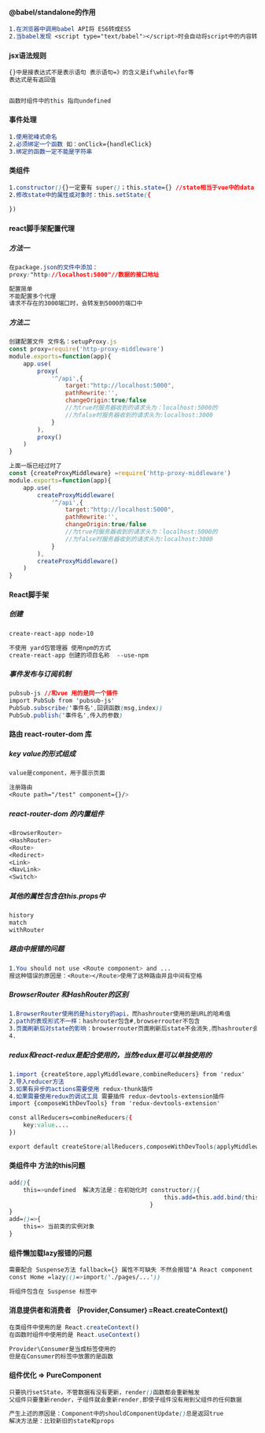 #### @babel/standalone的作用

~~~css
1.在浏览器中调用babel API将 ES6转成ES5
2.当babel发现 <script type="text/babel"></script>时会自动将script中的内容转成javascript
~~~

#### jsx语法规则

~~~css
{}中是接表达式不是表示语句 表示语句=》的含义是if\while\for等
表达式是有返回值


函数时组件中的this 指向undefined
~~~



#### 事件处理

~~~css
1.使用驼峰式命名
2.必须绑定一个函数 如：onClick={handleClick}
3.绑定的函数一定不能是字符串
~~~

#### 类组件

~~~css
1.constructor(){}一定要有 super()；this.state={} //state相当于vue中的data
2.修改state中的属性或对象时：this.setState({
    
})
~~~

#### react脚手架配置代理

##### 方法一

~~~css
在package.json的文件中添加：
proxy:"http://localhost:5000"//数据的接口地址

配置简单
不能配置多个代理
请求不存在的3000端口时，会转发到5000的端口中
~~~

##### 方法二

~~~js
创建配置文件 文件名：setupProxy.js 
const proxy=require('http-proxy-middleware')
module.exports=function(app){
    app.use(
    	proxy(
        	'^/api',{
                target:"http://localhost:5000",
                pathRewrite:'',
                changeOrigin:true/false
                //为true时服务器收到的请求头为：localhost:5000的
                //为false时服务器收到的请求头为:localhost:3000
            }
        ),
        proxy()
    )
}

上面一版已经过时了
const {createProxyMiddleware} =require('http-proxy-middleware')
module.exports=function(app){
    app.use(
    	createProxyMiddleware(
        	'^/api',{
                target:"http://localhost:5000",
                pathRewrite:'',
                changeOrigin:true/false
                //为true时服务器收到的请求头为：localhost:5000的
                //为false时服务器收到的请求头为:localhost:3000
            }
        ),
        createProxyMiddleware()
    )
}
~~~

#### React脚手架

##### 创建

~~~css
create-react-app node>10

不使用 yard包管理器 使用npm的方式
create-react-app 创建的项目名称  --use-npm

~~~

##### 事件发布与订阅机制

~~~css
pubsub-js //和vue 用的是同一个插件
import PubSub from 'pubsub-js'
PubSub.subscribe('事件名',回调函数(msg,index)) 
PubSub.publish('事件名',传入的参数)
~~~

#### 路由 react-router-dom 库

##### key value的形式组成

~~~css
value是component，用于展示页面

注册路由
<Route path="/test" component={}/>
~~~

##### react-router-dom 的内置组件

~~~css
<BrowserRouter>
<HashRouter>
<Route>
<Redirect>
<Link>
<NavLink>
<Switch>
~~~

##### 其他的属性包含在this.props中

~~~css
history
match
withRouter
~~~

##### 路由中报错的问题

~~~css
1.You should not use <Route component> and ...
报这种错误的原因是：<Route></Route>使用了这种路由并且中间有空格
~~~

##### BrowserRouter 和HashRouter的区别

~~~css
1.BrowserRouter使用的是history的api，而hashrouter使用的是URL的哈希值
2.path的表现形式不一样：hashrouter包含#,browserrouter不包含
3.页面刷新后对state的影响：browserrouter页面刷新后state不会消失,而hashrouter会将state的记录消除
4.
~~~

##### redux和react-redux是配合使用的，当然redux是可以单独使用的

~~~css
1.import {createStore,applyMiddleware,combineReducers} from 'redux'
2.导入reducer方法
3.如果有异步的actions需要使用 redux-thunk插件
4.如果需要使用redux的调试工具 需要插件 redux-devtools-extension插件
import {composeWithDevTools} from 'redux-devtools-extension'

const allReducers=combineReducers({
    key:value....
})

export default createStore(allReducers,composeWithDevTools(applyMiddleware(thunk)))

~~~

#### 类组件中 方法的this问题

~~~css
add(){
    this=>undefined  解决方法是：在初始化时 constructor(){
        									this.add=this.add.bind(this)
    									}
}
add=()=>{
    this=> 当前类的实例对象
}
~~~

#### 组件懒加载lazy报错的问题

~~~css
需要配合 Suspense方法 fallback={} 属性不可缺失 不然会报错"A React component suspended while rendering, but no fallback UI was specified."
const Home =lazy(()=>import('./pages/...'))

将组件包含在 Suspense 标签中
~~~

#### 消息提供者和消费者 ｛Provider,Consumer｝=React.createContext()

~~~js
在类组件中使用的是 React.createContext()
在函数时组件中使用的是 React.useContext()

Provider\Consumer是当成标签使用的
但是在Consumer的标签中放置的是函数
~~~

#### 组件优化 => PureComponent

~~~css
只要执行setState，不管数据有没有更新，render()函数都会重新触发
父组件只要重新render，子组件就会重新render,即使子组件没有用到父组件的任何数据

产生上述的原因是：Component中的shouldComponentUpdate()总是返回true
解决方法是：比较新旧的state和props


~~~

